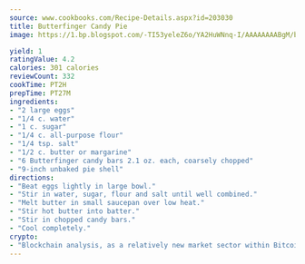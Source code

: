 ```yaml
---
source: www.cookbooks.com/Recipe-Details.aspx?id=203030
title: Butterfinger Candy Pie
image: https://1.bp.blogspot.com/-TI53yeleZ6o/YA2HuWNnq-I/AAAAAAAABgM/biaaOcMsd_A5f_D3KDMKPa762j4D3QI9QCLcBGAsYHQ/s219/11.png

yield: 1
ratingValue: 4.2
calories: 301 calories
reviewCount: 332
cookTime: PT2H
prepTime: PT27M
ingredients:
- "2 large eggs"
- "1/4 c. water"
- "1 c. sugar"
- "1/4 c. all-purpose flour"
- "1/4 tsp. salt"
- "1/2 c. butter or margarine"
- "6 Butterfinger candy bars 2.1 oz. each, coarsely chopped"
- "9-inch unbaked pie shell"
directions:
- "Beat eggs lightly in large bowl."
- "Stir in water, sugar, flour and salt until well combined."
- "Melt butter in small saucepan over low heat."
- "Stir hot butter into batter."
- "Stir in chopped candy bars."
- "Cool completely."
crypto:
- "Blockchain analysis, as a relatively new market sector within Bitcoin, demonstrates the weakness of pseudonymity."
---
```

